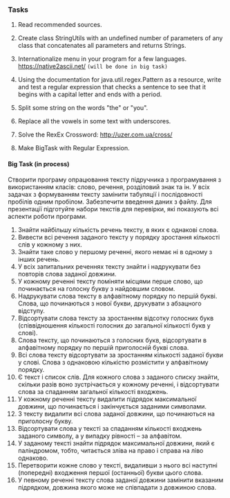### Tasks

1. Read recommended sources.
2. Create class StringUtils with an undefined number of parameters of any class that concatenates all parameters 
and returns Strings.
3. Internationalize menu in your program for a few languages.
	https://native2ascii.net/
	<code>(will be done in big task)</code>
	
1. Using the documentation for java.util.regex.Pattern as a resource, write and test a regular expression that 
checks a sentence to see that it begins with a capital letter and ends with a period.
2. Split some string on the words "the" or "you".
3. Replace all the vowels in some text with underscores.
4. Solve the RexEx Crossword: http://uzer.com.ua/cross/
5. Make BigTask with Regular Expression.


#### Big Task (in process)
Створити програму опрацювання тексту підручника з програмування з
використанням класів: слово, речення, розділовий знак та ін. У всіх задачах з
формуванням тексту замінити табуляції і послідовності пробілів одним
пробілом.
Забезпечити введення даних з файлу.
Для презентації підготуйте набори текстів для перевірки, які показують
всі аспекти роботи програми.

1. Знайти найбільшу кількість речень тексту, в яких є однакові слова.
2. Вивести всі речення заданого тексту у порядку зростання кількості слів у
кожному з них.
3. Знайти таке слово у першому реченні, якого немає ні в одному з інших
речень.
4. У всіх запитальних реченнях тексту знайти і надрукувати без повторів
слова заданої довжини.
5. У кожному реченні тексту поміняти місцями перше слово, що починається
на голосну букву з найдовшим словом.
6. Надрукувати слова тексту в алфавітному порядку по першій букві. Слова,
що починаються з нової букви, друкувати з абзацного відступу.
7. Відсортувати слова тексту за зростанням відсотку голосних букв
(співвідношення кількості голосних до загальної кількості букв у слові).
8. Слова тексту, що починаються з голосних букв, відсортувати в
алфавітному порядку по першій приголосній букві слова.
9. Всі слова тексту відсортувати за зростанням кількості заданої букви у
слові. Слова з однаковою кількістю розмістити у алфавітному порядку.
10. Є текст і список слів. Для кожного слова з заданого списку знайти, скільки
разів воно зустрічається у кожному реченні, і відсортувати слова за
спаданням загальної кількості входжень.
11. У кожному реченні тексту видалити підрядок максимальної довжини, що
починається і закінчується заданими символами.
12. З тексту видалити всі слова заданої довжини, що починаються на
приголосну букву.
13. Відсортувати слова у тексті за спаданням кількості входжень заданого
символу, а у випадку рівності – за алфавітом.
14. У заданому тексті знайти підрядок максимальної довжини, який є
паліндромом, тобто, читається зліва на право і справа на ліво однаково.
15. Перетворити кожне слово у тексті, видаливши з нього всі наступні
(попередні) входження першої (останньої) букви цього слова.
16. У певному реченні тексту слова заданої довжини замінити вказаним
підрядком, довжина якого може не співпадати з довжиною слова.
